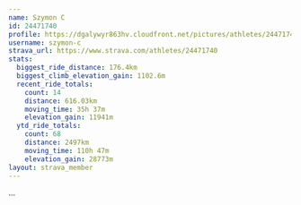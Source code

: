 ```yaml
---
name: Szymon C
id: 24471740
profile: https://dgalywyr863hv.cloudfront.net/pictures/athletes/24471740/7213253/2/large.jpg
username: szymon-c
strava_url: https://www.strava.com/athletes/24471740
stats:
  biggest_ride_distance: 176.4km
  biggest_climb_elevation_gain: 1102.6m
  recent_ride_totals:
    count: 14
    distance: 616.03km
    moving_time: 35h 37m
    elevation_gain: 11941m
  ytd_ride_totals:
    count: 68
    distance: 2497km
    moving_time: 110h 47m
    elevation_gain: 28773m
layout: strava_member
--- 
```

...
